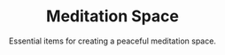 ---
layout: list
title: "Meditation Space"
permalink: "/meditation-space-setup-and-essentials/"
categories: [Wellness]

emoji: "🧘"
subtitle: "Essential items for creating a peaceful meditation space."
description: "Create your perfect meditation sanctuary with our comprehensive setup checklist. From comfort items to ambiance enhancers, this guide helps you design a peaceful space that supports your meditation practice and promotes mindfulness."

items:
    - name: Essentials
      items:
        - 'Comfortable seating'
        - 'Meditation timer'
        - 'Quiet space'
        - 'Water bottle'
    - name: Comfort & Seating
      items:
        - 'Cushions'
        - 'Meditation bench'
        - 'Meditation chair'
        - 'Pillows'
        - 'Yoga mat'
        - 'Zafu (meditation cushion)'
    - name: Ambiance
      items:
        - 'Aromatherapy diffuser'
        - 'Candles'
        - 'Essential oils'
        - 'Fairy lights'
        - 'Incense'
        - 'Salt lamp'
        - 'Soft lighting'
    - name: Sound & Music
      items:
        - 'Bells or chimes'
        - 'Meditation app'
        - 'Noise-canceling headphones'
        - 'Singing bowl'
        - 'Sound machine'
        - 'Speaker'
    - name: Decor & Environment
      items:
        - 'Artwork'
        - 'Crystals'
        - 'Indoor plants'
        - 'Inspirational quotes'
        - 'Room divider'
        - 'Statues or symbols'
        - 'Window coverings'
    - name: Comfort Items
      items:
        - 'Blanket'
        - 'Eye mask'
        - 'Heating pad'
        - 'Neck pillow'
        - 'Shawl'
        - 'Weighted blanket'
    - name: Organization
      items:
        - 'Journal'
        - 'Pen and paper'
        - 'Storage for items'
    - name: Technology
      items:
        - 'Charging station'
        - 'Meditation apps'
        - 'Timer'
        - 'White noise machine'
    - name: Maintenance
      items:
        - 'Cleaning supplies'
        - 'Dust cloth'
        - 'Room spray'
        - 'Vacuum cleaner'
--- 
